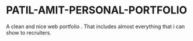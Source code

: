 # PATIL-AMIT-PERSONAL-PORTFOLIO

A clean and nice web portfolio . That includes almost everything  that i can show to recruiters.
